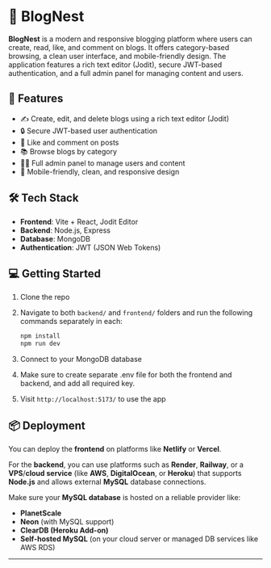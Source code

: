 # 📝 BlogNest

**BlogNest** is a modern and responsive blogging platform where users can create, read, like, and comment on blogs. It offers category-based browsing, a clean user interface, and mobile-friendly design. The application features a rich text editor (Jodit), secure JWT-based authentication, and a full admin panel for managing content and users.
## 🚀 Features

- ✍️ Create, edit, and delete blogs using a rich text editor (Jodit)
- 🔒 Secure JWT-based user authentication
- 💬 Like and comment on posts
- 📚 Browse blogs by category
- 🧑‍💻 Full admin panel to manage users and content
- 📱 Mobile-friendly, clean, and responsive design

## 🛠️ Tech Stack

- **Frontend**: Vite + React, Jodit Editor
- **Backend**: Node.js, Express
- **Database**: MongoDB
- **Authentication**: JWT (JSON Web Tokens)

## 💻 Getting Started

1. Clone the repo  
2. Navigate to both `backend/` and `frontend/` folders and run the following commands separately in each:

   ```bash
   npm install
   npm run dev

3. Connect to your MongoDB database  
4. Make sure to create separate .env file for both the frontend and backend, and add all required key. 
5. Visit `http://localhost:5173/` to use the app  

## 📦 Deployment

You can deploy the **frontend** on platforms like **Netlify** or **Vercel**.

For the **backend**, you can use platforms such as **Render**, **Railway**, or a **VPS**/**cloud service** (like **AWS**, **DigitalOcean**, or **Heroku**) that supports **Node.js** and allows external **MySQL** database connections.

Make sure your **MySQL database** is hosted on a reliable provider like:

- **PlanetScale**
- **Neon** (with MySQL support)
- **ClearDB (Heroku Add-on)**
- **Self-hosted MySQL** (on your cloud server or managed DB services like AWS RDS)


---


